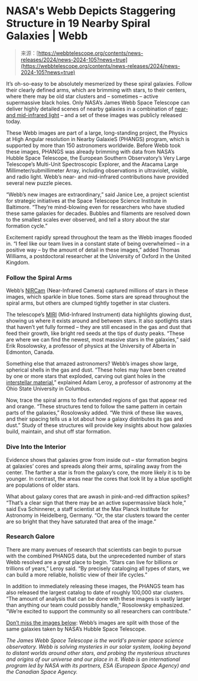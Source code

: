 <!--yml
category: 未分类
date: 2024-05-27 15:20:17
-->

# NASA's Webb Depicts Staggering Structure in 19 Nearby Spiral Galaxies | Webb

> 来源：[https://webbtelescope.org/contents/news-releases/2024/news-2024-105?news=true](https://webbtelescope.org/contents/news-releases/2024/news-2024-105?news=true)

It’s oh-so-easy to be absolutely mesmerized by these spiral galaxies. Follow their clearly defined arms, which are brimming with stars, to their centers, where there may be old star clusters and – sometimes – active supermassive black holes. Only NASA’s James Webb Space Telescope can deliver highly detailed scenes of nearby galaxies in a combination of [near- and mid-infrared light](https://webbtelescope.org/webb-science/the-observatory/infrared-astronomy) – and a set of these images was publicly released today.

These Webb images are part of a large, long-standing project, the Physics at High Angular resolution in Nearby GalaxieS (PHANGS) program, which is supported by more than 150 astronomers worldwide. Before Webb took these images, PHANGS was already brimming with data from NASA’s Hubble Space Telescope, the European Southern Observatory’s Very Large Telescope’s Multi-Unit Spectroscopic Explorer, and the Atacama Large Millimeter/submillimeter Array, including observations in ultraviolet, visible, and radio light. Webb’s near- and mid-infrared contributions have provided several new puzzle pieces.

“Webb’s new images are extraordinary,” said Janice Lee, a project scientist for strategic initiatives at the Space Telescope Science Institute in Baltimore. “They’re mind-blowing even for researchers who have studied these same galaxies for decades. Bubbles and filaments are resolved down to the smallest scales ever observed, and tell a story about the star formation cycle.”

Excitement rapidly spread throughout the team as the Webb images flooded in. “I feel like our team lives in a constant state of being overwhelmed – in a positive way – by the amount of detail in these images,” added Thomas Williams, a postdoctoral researcher at the University of Oxford in the United Kingdom.

### Follow the Spiral Arms

Webb’s [NIRCam](https://webbtelescope.org/contents/media/images/01FA0SZSEW1TZ51BHG0EGW2EZP) (Near-Infrared Camera) captured millions of stars in these images, which sparkle in blue tones. Some stars are spread throughout the spiral arms, but others are clumped tightly together in star clusters. 

The telescope’s [MIRI](https://webbtelescope.org/contents/media/images/01FA0SZA5HPXKRKH8Y6PKB10V1) (Mid-Infrared Instrument) data highlights glowing dust, showing us where it exists around and between stars. It also spotlights stars that haven’t yet fully formed – they are still encased in the gas and dust that feed their growth, like bright red seeds at the tips of dusty peaks. “These are where we can find the newest, most massive stars in the galaxies,” said Erik Rosolowsky, a professor of physics at the University of Alberta in Edmonton, Canada.

Something else that amazed astronomers? Webb’s images show large, spherical shells in the gas and dust. “These holes may have been created by one or more stars that exploded, carving out giant holes in the [interstellar material](https://webbtelescope.org/glossary.html#h3-CK-5e7e2388-0eae-4a31-96f7-ad1f8419c9eb),” explained Adam Leroy, a professor of astronomy at the Ohio State University in Columbus.

Now, trace the spiral arms to find extended regions of gas that appear red and orange. “These structures tend to follow the same pattern in certain parts of the galaxies,” Rosolowsky added. “We think of these like waves, and their spacing tells us a lot about how a galaxy distributes its gas and dust.” Study of these structures will provide key insights about how galaxies build, maintain, and shut off star formation.

### Dive Into the Interior

Evidence shows that galaxies grow from inside out – star formation begins at galaxies’ cores and spreads along their arms, spiraling away from the center. The farther a star is from the galaxy’s core, the more likely it is to be younger. In contrast, the areas near the cores that look lit by a blue spotlight are populations of older stars.

What about galaxy cores that are awash in pink-and-red diffraction spikes? “That’s a clear sign that there may be an active supermassive black hole,” said Eva Schinnerer, a staff scientist at the Max Planck Institute for Astronomy in Heidelberg, Germany. “Or, the star clusters toward the center are so bright that they have saturated that area of the image.”

### Research Galore

There are many avenues of research that scientists can begin to pursue with the combined PHANGS data, but the unprecedented number of stars Webb resolved are a great place to begin. “Stars can live for billions or trillions of years,” Leroy said. “By precisely cataloging all types of stars, we can build a more reliable, holistic view of their life cycles.”

In addition to immediately releasing these images, the PHANGS team has also released the largest catalog to date of roughly 100,000 star clusters. “The amount of analysis that can be done with these images is vastly larger than anything our team could possibly handle,” Rosolowsky emphasized. “We’re excited to support the community so all researchers can contribute.”

[Don’t miss the images below](https://webbtelescope.org/contents/news-releases/2024/news-2024-105#section-id-2): Webb’s images are split with those of the same galaxies taken by NASA’s Hubble Space Telescope.

*The James Webb Space Telescope is the world's premier space science observatory. Webb is solving mysteries in our solar system, looking beyond to distant worlds around other stars, and probing the mysterious structures and origins of our universe and our place in it. Webb is an international program led by NASA with its partners, ESA (European Space Agency) and the Canadian Space Agency.*